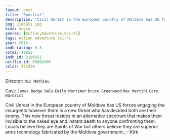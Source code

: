 ```yaml
---
layout: post
title: "Spectral"
description: "Civil Unrest in the European country of Moldova has US forces engaging the insurgents however there is a new threat who has decided both are their enemy. This new threat resides in an alternative spectrum that makes them invisible to the naked eye and instant death to anyone confronting them. Locals believe they are Spirits of War but others believe they are superior arms technology fabricated by the Moldova government...."
img: 2106651.jpg
kind: movie
genres: [Action,Adventure,Sci-Fi]
tags: Action Adventure Sci-Fi 
year: 2016
imdb_rating: 6.3
votes: 49853
imdb_id: 2106651
netflix_id: 80098200
color: 472d30
---
```

Director: `Nic Mathieu`  

Cast: `James Badge Dale` `Emily Mortimer` `Bruce Greenwood` `Max Martini` `Cory Hardrict` 

Civil Unrest in the European country of Moldova has US forces engaging the insurgents however there is a new threat who has decided both are their enemy. This new threat resides in an alternative spectrum that makes them invisible to the naked eye and instant death to anyone confronting them. Locals believe they are Spirits of War but others believe they are superior arms technology fabricated by the Moldova government..::-Kirk